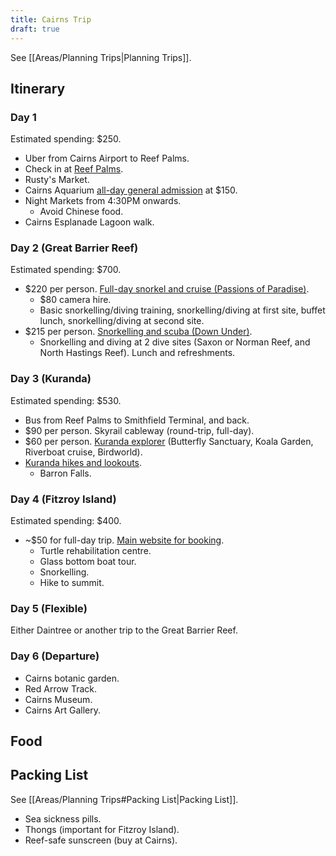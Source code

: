```yaml
---
title: Cairns Trip
draft: true
---
```


See [[Areas/Planning Trips|Planning Trips]].

## Itinerary
### Day 1
Estimated spending: $250.
- Uber from Cairns Airport to Reef Palms.
- Check in at [Reef Palms](https://www.booking.com/hotel/au/reef-palms.en-gb.html?aid=356980&label=gog235jc-1FCAMoD0IGY2Fpcm5zSDNYA2gPiAEBmAEJuAEZyAEM2AEB6AEB-AEMiAIBqAIDuALKmJCZBsACAdICJDMwMzY5MzkzLTY3YWMtNGNjMy1iYzg2LTJiMzkwOWU5M2VmYtgCBuACAQ&sid=650b067686648c20ce8198bbd2218209&atlas_src=hp_iw_btn&checkin=2022-10-21&checkout=2022-10-26&dist=0&group_adults=3&group_children=0&no_rooms=1&sb_price_type=total&srepoch=1663307756&srpvid=32eb28ac4ecc01d6&type=total&req_children=0&req_adults=3&hp_refreshed_with_new_dates=1&activeTab=main#map_closed).
- Rusty's Market.
- Cairns Aquarium [all-day general admission](https://www.cairnsaquarium.com.au/general-admission/) at $150.
- Night Markets from 4:30PM onwards.
	- Avoid Chinese food.
- Cairns Esplanade Lagoon walk.

### Day 2 (Great Barrier Reef)
Estimated spending: $700.
- $220 per person. [Full-day snorkel and cruise (Passions of Paradise)](https://www.tripadvisor.com.au/AttractionProductReview-g255069-d11465161-Passions_of_Paradise_Great_Barrier_Reef_Snorkel_and_Dive_Cruise_from_Cairns_by_Lux.html).
    - $80 camera hire.
    - Basic snorkelling/diving training, snorkelling/diving at first site, buffet lunch, snorkelling/diving at second site.
- $215 per person. [Snorkelling and scuba (Down Under)](https://www.tripadvisor.com.au/AttractionProductReview-g255069-d11448699-Great_Barrier_Reef_Snorkeling_and_Diving_Cruise_from_Cairns-Cairns_Cairns_Region_Q.html). 
    - Snorkelling and diving at 2 dive sites (Saxon or Norman Reef, and North Hastings Reef). Lunch and refreshments.

### Day 3 (Kuranda)
Estimated spending: $530.
- Bus from Reef Palms to Smithfield Terminal, and back.
- $90 per person. Skyrail cableway (round-trip, full-day).
- $60 per person. [Kuranda explorer](https://www.birdworldkuranda.com/packages) (Butterfly Sanctuary, Koala Garden, Riverboat cruise, Birdworld).
- [Kuranda hikes and lookouts](https://www.kuranda.org/see-do/walking-tracks-trails).
    - Barron Falls.

### Day 4 (Fitzroy Island)
Estimated spending: $400.
- ~$50 for full-day trip. [Main website for booking](https://www.tripadvisor.com.au/AttractionProductReview-g255069-d11452301-Fitzroy_Island_Day_Trip_from_Cairns-Cairns_Cairns_Region_Queensland.html).
    - Turtle rehabilitation centre.
    - Glass bottom boat tour.
    - Snorkelling.
    - Hike to summit.

### Day 5 (Flexible)
Either Daintree or another trip to the Great Barrier Reef.

### Day 6 (Departure)
- Cairns botanic garden. 
- Red Arrow Track.
- Cairns Museum.
- Cairns Art Gallery.

## Food


## Packing List
See [[Areas/Planning Trips#Packing List|Packing List]].
- Sea sickness pills.
- Thongs (important for Fitzroy Island).
- Reef-safe sunscreen (buy at Cairns). 
